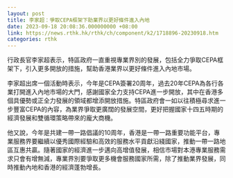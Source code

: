 ```yaml
---
layout: post
title: 李家超：爭取CEPA框架下助業界以更好條件進入內地
date: 2023-09-18 20:08:36.000000000 +08:00
link: https://news.rthk.hk/rthk/ch/component/k2/1718896-20230918.htm
categories: rthk
---
```


行政長官李家超表示，特區政府一直重視專業界別的發展，包括全力爭取CEPA框架下，引入更多開放的措施，幫助香港業界以更好條件進入內地市場。

李家超出席一個活動時表示，今年是CEPA簽署20周年，過去20年CEPA為各行各業打開進入內地市場的大門，感謝國家全力支持CEPA進一步開放，其中在香港多個具優勢或正全力發展的領域都增添開放措施。特區政府會一如以往積極尋求進一步豐富CEPA的內容，為業界爭取更廣闊的發展空間，更好把握國家十四五時期的經濟發展和雙循環策略帶來的龐大商機。

他又說，今年是共建一帶一路倡議的10周年，香港是一帶一路重要功能平台，專業服務界要繼續以優秀國際經驗和高效的服務水平貢獻沿綫國家，推動一帶一路地區互惠共贏。隨著國家的經濟進一步邁向高增值發展，相信市場對本港專業服務需求只會有增無減，專業界別要爭取更多機會服務國家所需，除了推動業界發展，同時推動內地和香港的經濟蓬勃增長。
